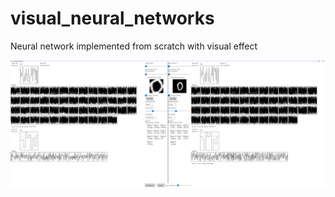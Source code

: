 # visual_neural_networks
Neural network implemented from scratch with visual effect

![Alt text](screenshot.png?raw=true)
